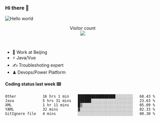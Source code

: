 ### Hi there 👋

<img src="https://raw.githubusercontent.com/sagar-viradiya/sagar-viradiya/master/resources/banner.png" alt="Hello world">
<p align="center"> 
  Visitor count<br/>
  <img src="https://profile-counter.glitch.me/youszoe/count.svg" />
</p>
<br/>

- 🍻 Work at Beijing 
- ⚡  Java/Vue
- ✍️  Troubleshoting expert
- ♟  Devops/Power Platform 

#### Coding status last week ⌨️

<!--START_SECTION:waka-->
```text
Other            16 hrs 1 min    █████████████████░░░░░░░░   68.43 % 
Java             5 hrs 31 mins   ██████░░░░░░░░░░░░░░░░░░░   23.63 % 
XML              1 hr 11 mins    █▒░░░░░░░░░░░░░░░░░░░░░░░   05.09 % 
YAML             32 mins         ▓░░░░░░░░░░░░░░░░░░░░░░░░   02.33 % 
GitIgnore file   4 mins          ░░░░░░░░░░░░░░░░░░░░░░░░░   00.30 % 
```
<!--END_SECTION:waka-->

<br/>
<center><img src="http://ghchart.rshah.org/409ba5/yousazoe" alt="" /></center>


